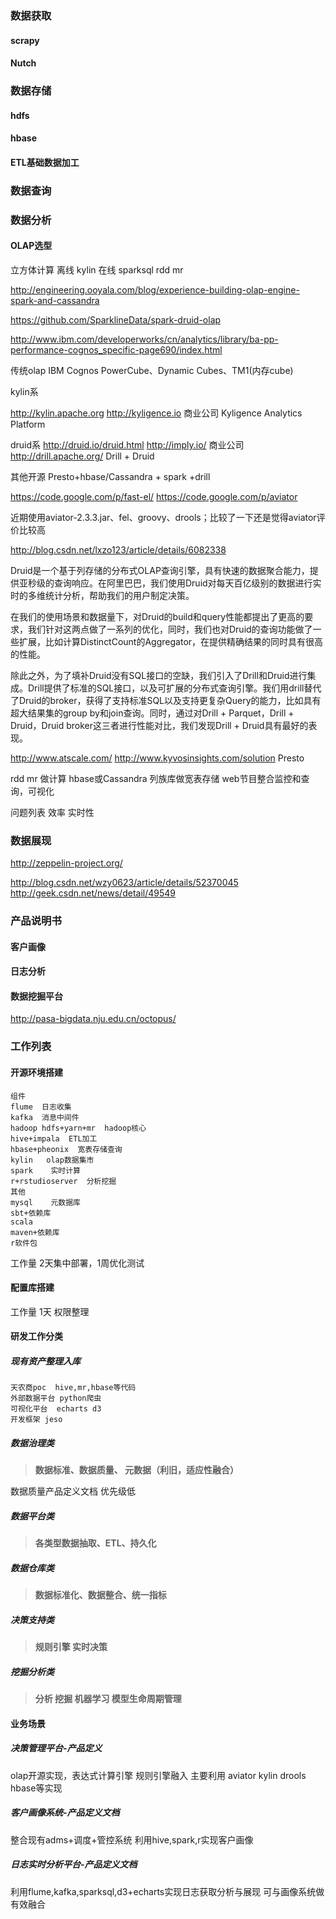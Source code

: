 ### 数据获取
#### scrapy
#### Nutch
### 数据存储
#### hdfs
#### hbase
#### ETL基础数据加工

### 数据查询
### 数据分析
#### OLAP选型
立方体计算
    离线 kylin
    在线 sparksql rdd mr

http://engineering.ooyala.com/blog/experience-building-olap-engine-spark-and-cassandra

https://github.com/SparklineData/spark-druid-olap

http://www.ibm.com/developerworks/cn/analytics/library/ba-pp-performance-cognos_specific-page690/index.html

传统olap
IBM Cognos PowerCube、Dynamic Cubes、TM1(内存cube) 

kylin系

http://kylin.apache.org
http://kyligence.io 商业公司
Kyligence Analytics Platform

druid系
http://druid.io/druid.html
http://imply.io/ 商业公司
http://drill.apache.org/
Drill + Druid

其他开源
Presto+hbase/Cassandra + spark +drill 


https://code.google.com/p/fast-el/
https://code.google.com/p/aviator

近期使用aviator-2.3.3.jar、fel、groovy、drools；比较了一下还是觉得aviator评价比较高

http://blog.csdn.net/lxzo123/article/details/6082338



Druid是一个基于列存储的分布式OLAP查询引擎，具有快速的数据聚合能力，提供亚秒级的查询响应。在阿里巴巴，我们使用Druid对每天百亿级别的数据进行实时的多维统计分析，帮助我们的用户制定决策。

在我们的使用场景和数据量下，对Druid的build和query性能都提出了更高的要求，我们针对这两点做了一系列的优化，同时，我们也对Druid的查询功能做了一些扩展，比如计算DistinctCount的Aggregator，在提供精确结果的同时具有很高的性能。

除此之外，为了填补Druid没有SQL接口的空缺，我们引入了Drill和Druid进行集成。Drill提供了标准的SQL接口，以及可扩展的分布式查询引擎。我们用drill替代了Druid的broker，获得了支持标准SQL以及支持更复杂Query的能力，比如具有超大结果集的group by和join查询。同时，通过对Drill + Parquet，Drill + Druid，Druid broker这三者进行性能对比，我们发现Drill + Druid具有最好的表现。


http://www.atscale.com/
http://www.kyvosinsights.com/solution
Presto


rdd mr 做计算
hbase或Cassandra 列族库做宽表存储
web节目整合监控和查询，可视化

问题列表
效率
实时性


### 数据展现
http://zeppelin-project.org/

http://blog.csdn.net/wzy0623/article/details/52370045
http://geek.csdn.net/news/detail/49549

### 产品说明书

#### 客户画像

#### 日志分析

#### 数据挖掘平台
http://pasa-bigdata.nju.edu.cn/octopus/


### 工作列表

#### 开源环境搭建
```
组件
flume  日志收集
kafka  消息中间件
hadoop hdfs+yarn+mr  hadoop核心
hive+impala  ETL加工
hbase+pheonix  宽表存储查询
kylin   olap数据集市
spark    实时计算
r+rstudioserver  分析挖掘
其他
mysql    元数据库
sbt+依赖库
scala
maven+依赖库
r软件包
```
工作量 2天集中部署，1周优化测试

####  配置库搭建

工作量  1天 权限整理

#### 研发工作分类

##### 现有资产整理入库 
    天农商poc  hive,mr,hbase等代码
    外部数据平台 python爬虫
    可视化平台  echarts d3
    开发框架 jeso
##### 数据治理类
> **数据标准、数据质量、
元数据（利旧，适应性融合）**

数据质量产品定义文档 优先级低

##### 数据平台类 
> **各类型数据抽取、ETL、持久化**



##### 数据仓库类 
> **数据标准化、数据整合、统一指标**

##### 决策支持类 
> **规则引擎 实时决策**
##### 挖掘分析类 
> **分析 挖掘 机器学习 模型生命周期管理**

#### 业务场景
##### 决策管理平台-产品定义
olap开源实现，表达式计算引擎
规则引擎融入
主要利用 aviator kylin drools hbase等实现
##### 客户画像系统-产品定义文档
整合现有adms+调度+管控系统
利用hive,spark,r实现客户画像
##### 日志实时分析平台-产品定义文档
利用flume,kafka,sparksql,d3+echarts实现日志获取分析与展现
可与画像系统做有效融合




